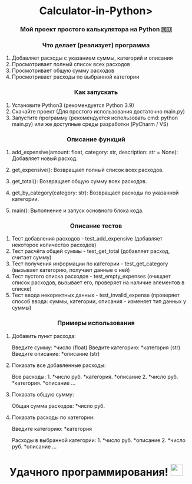 <h1 align="center">Calculator-in-Python></h1>
<h3 align="center">Мой проект простого калькулятора на Python 🇷🇺</h3>

<h3 align="center">Что делает (реализует) программа</h3>

1. Добавляет расходы с указанием суммы, категорий и описания
2. Просмотривает полный список всех расходов
3. Просмотривает общую сумму расходов
4. Просмотривает расходы по выбранной категории

<h3 align="center">Как запускать</h3>

1. Установите Python3 (рекомендуется Python 3.9)
2. Скачайте проект (Для простого использования достаточно main.py)
3. Запустите программу (рекомендуется использовать cmd: python main.py) или же доступные среды разработки (PyCharm / VS)

<h3 align="center">Описание функций</h3>

1. add_expensive(amount: float, category: str, description: str = None):
    Добавляет новый расход.

2. get_expensive():
    Возвращает полный список всех расходов.

3. get_total():
    Возвращает общую сумму всех расходов.

4. get_by_category(category: str):
    Возвращает расходы по указанной категории.

5. main():
    Выполнение и запуск основного блока кода.
   
<h3 align="center">Описание тестов</h3>

1. Тест добавления расходов - test_add_expensive (добавляет некоторое количество расходов)
2. Тест расчёта общей суммы - test_get_total (добавляет расход, считает сумму)
3. Тест получения информации по категории - test_get_category (вызывает категорию, получает данные о ней)
4. Тест пустого списка расходов - test_empty_expenses (очищает список расходов, вызывает его, проверяет на наличие элементов в списке)
5. Тест ввода некоректных данных - test_invalid_expense (проверяет способ ввода: суммы, категории, описания - изменяет тип данных у суммы)

<h3 align="center">Примеры использования</h3>

1. Добавить пункт расхода:

    Введите сумму: *число (float)
    Введите категорию: *категория (str)
    Введите описание: *описание (str)

2. Показать все добавленные расходы:

    Все расходы:
        1. *число руб. *категория. *описание
        2. *число руб. *категория. *описание
        ...

3. Показать общую сумму:

    Общая сумма расходов: *число руб.

4. Показать расходы по категории:

    Введите категорию: *категория
   
    Расходы в выбранной категории:
         1. *число руб. *описание
         2. *число руб. *описание
        ...

<h1 align="center">Удачного программирования!
<img src="https://github.com/blackcater/blackcater/raw/main/images/Hi.gif" height="32"/></h1>
